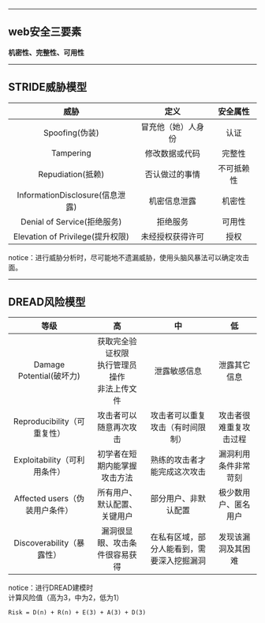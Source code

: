 

---
## web安全三要素
**机密性、完整性、可用性**

---
## STRIDE威胁模型
|威胁|定义|安全属性|
|:---:|:---:|:---:|
|Spoofing(伪装)|冒充他（她）人身份|认证|
|Tampering|修改数据或代码|完整性|
|Repudiation(抵赖)|否认做过的事情|不可抵赖性|
|InformationDisclosure(信息泄露)|机密信息泄露|机密性|
|Denial of Service(拒绝服务)|拒绝服务|可用性|
|Elevation of Privilege(提升权限)|未经授权获得许可|授权|
notice：进行威胁分析时，尽可能地不遗漏威胁，使用头脑风暴法可以确定攻击面。

---
## DREAD风险模型
|等级|高|中|低|
|:---:|:---:|:---:|:---:|
|Damage Potential(破坏力)|获取完全验证权限<br>执行管理员操作<br>非法上传文件|泄露敏感信息|泄露其它信息|
|Reproducibility（可重复性）|攻击者可以随意再次攻击|攻击者可以重复攻击（有时间限制）|攻击者很难重复攻击过程|
|Exploitability（可利用条件）|初学者在短期内能掌握攻击方法|熟练的攻击者才能完成这次攻击|漏洞利用条件非常苛刻|
|Affected users（伪装用户条件）|所有用户、默认配置、关键用户|部分用户、非默认配置|极少数用户、匿名用户|
|Discoverability（暴露性）|漏洞很显眼、攻击条件很容易获得|在私有区域，部分人能看到，需要深入挖掘漏洞|发现该漏洞及其困难|
notice：进行DREAD建模时  
计算风险值（高为3，中为2，低为1）
```
Risk = D(n) + R(n) + E(3) + A(3) + D(3)
```

